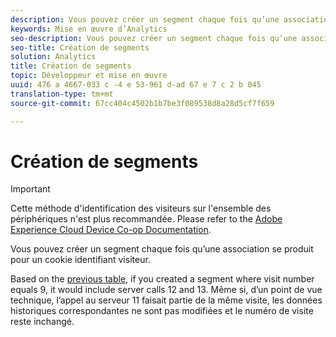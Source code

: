 ```yaml
---
description: Vous pouvez créer un segment chaque fois qu’une association se produit pour un cookie identifiant visiteur.
keywords: Mise en œuvre d’Analytics
seo-description: Vous pouvez créer un segment chaque fois qu’une association se produit pour un cookie identifiant visiteur.
seo-title: Création de segments
solution: Analytics
title: Création de segments
topic: Développeur et mise en œuvre
uuid: 476 a 4667-033 c -4 e 53-961 d-ad 67 e 7 c 2 b 045
translation-type: tm+mt
source-git-commit: 67cc404c4502b1b7be3f089538d8a28d5cf7f659

---
```



# Création de segments

>[!IMPORTANT]
>
>Cette méthode d&#39;identification des visiteurs sur l&#39;ensemble des périphériques n&#39;est plus recommandée. Please refer to the [Adobe Experience Cloud Device Co-op Documentation](https://marketing.adobe.com/resources/help/en_US/mcdc/).

Vous pouvez créer un segment chaque fois qu’une association se produit pour un cookie identifiant visiteur.

Based on the [previous table](../../../implement/js-implementation/xdevice-visid/visit-example.md#concept_E3B32B8E539F4FDC8E3FA872328B87BA), if you created a segment where visit number equals 9, it would include server calls 12 and 13. Même si, d’un point de vue technique, l’appel au serveur 11 faisait partie de la même visite, les données historiques correspondantes ne sont pas modifiées et le numéro de visite reste inchangé.
